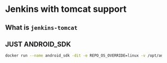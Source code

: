 # Jenkins with tomcat support
## What is `jenkins-tomcat`


## JUST ANDROID_SDK
```bash
docker run --name android_sdk -dit -e REPO_OS_OVERRIDE=linux -v /opt/android/sdk:/opt/android-sdk-linux runmymind/docker-android-sdk:latest
```